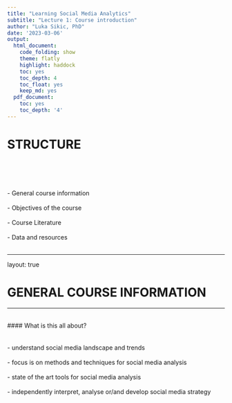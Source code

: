 ```yaml
---
title: "Learning Social Media Analytics"
subtitle: "Lecture 1: Course introduction"  
author: "Luka Sikic, PhD"
date: '2023-03-06'
output:
  html_document:
    code_folding: show
    theme: flatly
    highlight: haddock
    toc: yes
    toc_depth: 4
    toc_float: yes
    keep_md: yes
  pdf_document:
    toc: yes
    toc_depth: '4'
---
```









# STRUCTURE
<br>
<br>
<br>
<br>
- General course information
<br>
<br>
- Objectives of the course
<br>
<br>
- Course Literature
<br>
<br>
- Data and resources
<br>
<br>

---
layout: true
# GENERAL COURSE INFORMATION
---
<br>
#### What is this all about?
<br>
<br>
<br>
- understand social media landscape and trends
<br>
<br>
- focus is on methods and techniques for social media analysis
<br>
<br>
- state of the art tools for social media analysis 
<br>
<br>
- independently interpret, analyse or/and develop social media strategy
